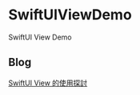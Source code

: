 # SwiftUIViewDemo
SwiftUI View Demo

## Blog

[SwiftUI View 的使用探討](https://pinkpika.github.io/pinkblog/2022/03/23/SwiftUI-View-%E7%9A%84%E4%BD%BF%E7%94%A8%E6%8E%A2%E8%A8%8E/)
